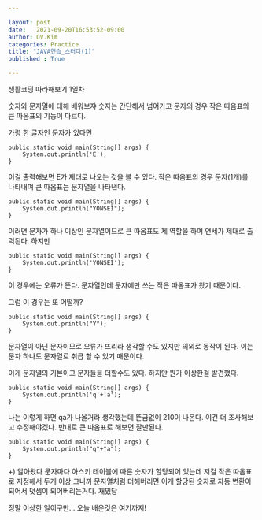 ```yaml
---

layout: post
date:   2021-09-20T16:53:52-09:00
author: DV.Kim
categories: Practice
title: "JAVA연습_스터디(1)"
published : True

---
```

생활코딩 따라해보기 1일차

숫자와 문자열에 대해 배워보쟈
숫자는 간단해서 넘어가고 문자의 경우 작은 따옴표와 큰 따옴표의 기능이 다르다.

가령 한 글자인 문자가 있다면 


	public static void main(String[] args) {
		System.out.println('E');
	}
    
    
이걸 출력해보면 E가 제대로 나오는 것을 볼 수 있다. 
작은 따옴표의 경우 문자(1개)를 나타내며 큰 따옴표는 문자열을 나타낸다.

	public static void main(String[] args) {
		System.out.println("YONSEI");
	}
    

이러면 문자가 하나 이상인 문자열이므로 큰 따옴표도 제 역할을 하며 
연세가 제대로 출력된다. 하지만 
	
    public static void main(String[] args) {
		System.out.println('YONSEI');
	}



이 경우에는 오류가 뜬다. 문자열인데 문자에만 쓰는 작은 따옴표가 왔기 때문이다. 

그럼 이 경우는 또 어떨까?
	
    public static void main(String[] args) {
		System.out.println("Y");
	}
    
    
문자열이 아닌 문자이므로 오류가 뜨리라 생각할 수도 있지만 의외로 동작이 된다. 이는 문자 하나도 문자열로 취급 할 수 있기 때문이다. 

이게 문자열의 기본이고 문자들을 더할수도 있다. 하지만 뭔가 이상한걸 발견했다. 
	
    public static void main(String[] args) {
		System.out.println('q'+'a');
	}


나는 이렇게 하면 qa가 나올거라 생각했는데 뜬금없이 210이 나온다. 
이건 더 조사해보고 수정해야겠다. 
반대로 큰 따옴표로 해보면 잘만된다. 

	public static void main(String[] args) {
		System.out.println("q"+"a");
	}

+) 알아왔다 문자마다 아스키 테이블에 따른 숫자가 할당되어 있는데 저걸 작은 따옴표로 지정해서 두개 이상 그니까 문자열처럼 더해버리면 이게 할당된 숫자로 자동 변환이 되어서 덧셈이 되어버리는거다. 재밌당 


정말 이상한 일이구만... 오늘 배운것은 여기까지!
